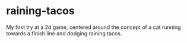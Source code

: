# raining-tacos
My first try at a 2d game, centered around the concept of a cat running towards a finish line and dodging raining tacos.
